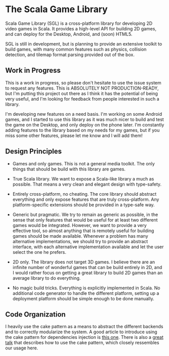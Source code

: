 The Scala Game Library
======================

Scala Game Library (SGL) is a cross-platform library for developing 2D video
games in Scala. It provides a high-level API for building 2D games, and can
deploy for the Desktop, Android, and (soon) HTML5.

SGL is still in development, but is planning to provide an extensive toolkit to
build games, with many common features such as physics, collision detection,
and tilemap format parsing provided out of the box. 

Work in Progress
----------------

This is a work in progress, so please don't hesitate to use the issue system to
request any features. This is ABSOLUTELY NOT PRODUCTION-READY, but I'm putting
this project out there as I think it has the potential of being very useful,
and I'm looking for feedback from people interested in such a library.

I'm developing new features on a need basis. I'm working on some Android games,
and I started to use this library as it was much nicer to build and test the
game on the Desktop, and only deploy on the phone later. I'm constantly adding
features to the library based on my needs for my games, but if you miss some
other features, please let me know and I will add them!

Design Principles
-----------------

* Games and only games. This is not a general media toolkit. The only things that
should be build with this library are games.

* True Scala library. We want to expose a Scala-like library a much as possible. That means a
very clean and elegant design with type-safety.

* Entirely cross-platform, no cheating. The core library should abstract everything and only
expose features that are truly cross-platform. Any platform-specific extensions should be
provided in a type-safe way.

* Generic but pragmatic. We try to remain as generic as possible, in the sense
that only features that would be useful for at least two different games
would be integrated. However, we want to provide a very effective tool, so
almost anything that is remotely useful for building games should be made
available. Whenever a problem has many alternative implementations, we should
try to provide an abstract interface, with each alternative implementation
available and let the user select the one he prefers.

* 2D only. The library does not target 3D games. I believe there are an infinite
number of wonderful games that can be build entirely in 2D, and I would rather focus
on getting a great library to build 2D games than an average library to do everything.

* No magic build tricks. Everything is explicitly implemented in Scala. No additional
code generator to handle the different platform, setting up a deployment platform should
be simple enough to be done manually.

Code Organization
-----------------

I heavily use the cake pattern as a means to abstract the different backends and
to correctly modularize the system. A good article to introduce using the cake pattern
for dependencies injection is
[this one](http://jonasboner.com/real-world-scala-dependency-injection-di/).
There is also a [great talk](https://www.youtube.com/watch?v=yLbdw06tKPQ) that describes
how to use the cake pattern, which closely ressembles our usage here.
